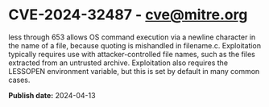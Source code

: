 # CVE-2024-32487 - cve@mitre.org

less through 653 allows OS command execution via a newline character in the name of a file, because quoting is mishandled in filename.c. Exploitation typically requires use with attacker-controlled file names, such as the files extracted from an untrusted archive. Exploitation also requires the LESSOPEN environment variable, but this is set by default in many common cases.

**Publish date:** 2024-04-13
